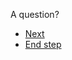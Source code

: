 <p>A question?</p><blockquote></blockquote><article><ul>
<li><a href="../next_step">Next</a></li>
<li><a href="../final_step_end">End step</a></li>
</ul>
</article>